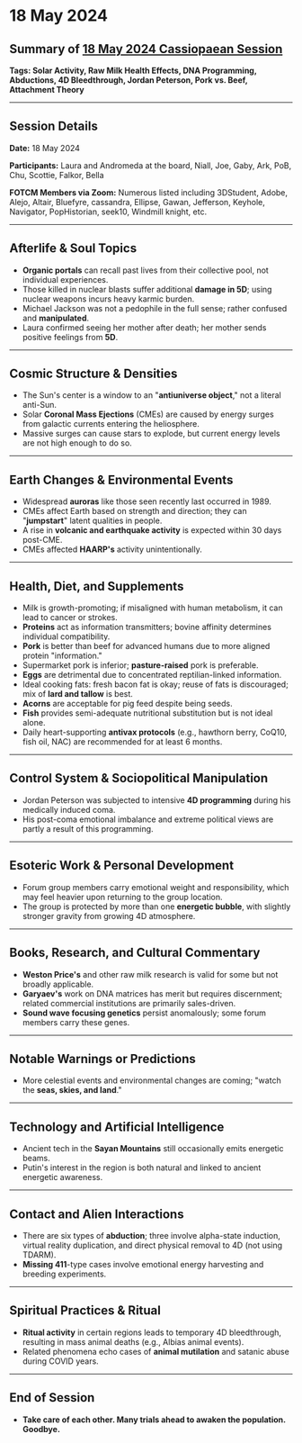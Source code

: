 # 18 May 2024

## Summary of [18 May 2024 Cassiopaean Session](https://cassiopaea.org/forum/threads/session-18-may-2024.54672/)

**Tags: Solar Activity, Raw Milk Health Effects, DNA Programming, Abductions, 4D Bleedthrough, Jordan Peterson, Pork vs. Beef, Attachment Theory**

---

## Session Details

**Date:** 18 May 2024

**Participants:** Laura and Andromeda at the board, Niall, Joe, Gaby, Ark, PoB, Chu, Scottie, Falkor, Bella

**FOTCM Members via Zoom:** Numerous listed including 3DStudent, Adobe, Alejo, Altair, Bluefyre, cassandra, Ellipse, Gawan, Jefferson, Keyhole, Navigator, PopHistorian, seek10, Windmill knight, etc.

---

## Afterlife & Soul Topics

- **Organic portals** can recall past lives from their collective pool, not individual experiences.
- Those killed in nuclear blasts suffer additional **damage in 5D**; using nuclear weapons incurs heavy karmic burden.
- Michael Jackson was not a pedophile in the full sense; rather confused and **manipulated**.
- Laura confirmed seeing her mother after death; her mother sends positive feelings from **5D**.

---

## Cosmic Structure & Densities

- The Sun's center is a window to an "**antiuniverse object**," not a literal anti-Sun.
- Solar **Coronal Mass Ejections** (CMEs) are caused by energy surges from galactic currents entering the heliosphere.
- Massive surges can cause stars to explode, but current energy levels are not high enough to do so.

---

## Earth Changes & Environmental Events

- Widespread **auroras** like those seen recently last occurred in 1989.
- CMEs affect Earth based on strength and direction; they can "**jumpstart**" latent qualities in people.
- A rise in **volcanic and earthquake activity** is expected within 30 days post-CME.
- CMEs affected **HAARP's** activity unintentionally.

---

## Health, Diet, and Supplements

- Milk is growth-promoting; if misaligned with human metabolism, it can lead to cancer or strokes.
- **Proteins** act as information transmitters; bovine affinity determines individual compatibility.
- **Pork** is better than beef for advanced humans due to more aligned protein "information."
- Supermarket pork is inferior; **pasture-raised** pork is preferable.
- **Eggs** are detrimental due to concentrated reptilian-linked information.
- Ideal cooking fats: fresh bacon fat is okay; reuse of fats is discouraged; mix of **lard and tallow** is best.
- **Acorns** are acceptable for pig feed despite being seeds.
- **Fish** provides semi-adequate nutritional substitution but is not ideal alone.
- Daily heart-supporting **antivax protocols** (e.g., hawthorn berry, CoQ10, fish oil, NAC) are recommended for at least 6 months.

---

## Control System & Sociopolitical Manipulation

- Jordan Peterson was subjected to intensive **4D programming** during his medically induced coma.
- His post-coma emotional imbalance and extreme political views are partly a result of this programming.

---

## Esoteric Work & Personal Development

- Forum group members carry emotional weight and responsibility, which may feel heavier upon returning to the group location.
- The group is protected by more than one **energetic bubble**, with slightly stronger gravity from growing 4D atmosphere.

---

## Books, Research, and Cultural Commentary

- **Weston Price's** and other raw milk research is valid for some but not broadly applicable.
- **Garyaev's** work on DNA matrices has merit but requires discernment; related commercial institutions are primarily sales-driven.
- **Sound wave focusing genetics** persist anomalously; some forum members carry these genes.

---

## Notable Warnings or Predictions

- More celestial events and environmental changes are coming; "watch the **seas, skies, and land**."

---

## Technology and Artificial Intelligence

- Ancient tech in the **Sayan Mountains** still occasionally emits energetic beams.
- Putin's interest in the region is both natural and linked to ancient energetic awareness.

---

## Contact and Alien Interactions

- There are six types of **abduction**; three involve alpha-state induction, virtual reality duplication, and direct physical removal to 4D (not using TDARM).
- **Missing 411**-type cases involve emotional energy harvesting and breeding experiments.

---

## Spiritual Practices & Ritual

- **Ritual activity** in certain regions leads to temporary 4D bleedthrough, resulting in mass animal deaths (e.g., Albias animal events).
- Related phenomena echo cases of **animal mutilation** and satanic abuse during COVID years.

---

## End of Session

- **Take care of each other. Many trials ahead to awaken the population. Goodbye.**
